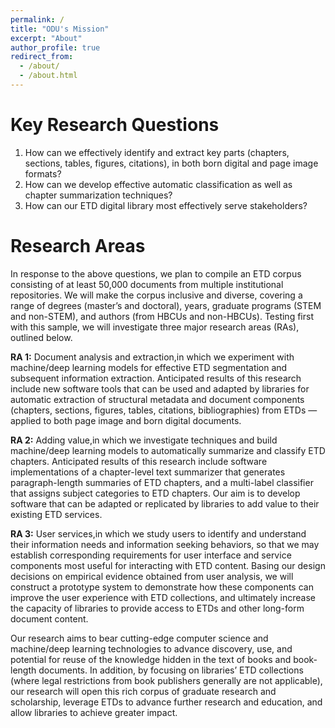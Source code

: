 ```yaml
---
permalink: /
title: "ODU's Mission"
excerpt: "About"
author_profile: true
redirect_from: 
  - /about/
  - /about.html
---
```




Key Research Questions 
======
1. How can we effectively identify and extract key parts (chapters, sections, tables, figures, citations), in both born digital and page image formats?
2. How can we develop effective automatic classification as well as chapter summarization techniques? 
3. How can our ETD digital library most effectively serve stakeholders?

Research Areas
======
In response to the above questions, we plan to compile an ETD corpus consisting of at least 50,000 documents from multiple institutional repositories. We will make the corpus inclusive and diverse, covering a range of degrees (master’s and doctoral), years, graduate programs (STEM and non-STEM), and authors (from HBCUs and non-HBCUs). Testing first with this sample, we will investigate three major research areas (RAs), outlined below.

**RA 1:** Document analysis and extraction,in which we experiment with machine/deep learning models for effective ETD segmentation and subsequent information extraction. Anticipated results of this research include new software tools that can be used and adapted by libraries for automatic extraction of structural metadata and document components (chapters, sections, figures, tables, citations, bibliographies) from ETDs — applied to both page image and born digital documents.

**RA 2:** Adding value,in which we investigate techniques and build machine/deep learning models to automatically summarize and classify ETD chapters. Anticipated results of this research include software implementations of a chapter-level text summarizer that generates paragraph-length summaries of ETD chapters, and a multi-label classifier that assigns subject categories to ETD chapters. Our aim is to develop software that can be adapted or replicated by libraries to add value to their existing ETD services.

**RA 3:** User services,in which we study users to identify and understand their information needs and information seeking behaviors, so that we may establish corresponding requirements for user interface and service components most useful for interacting with ETD content. Basing our design decisions on empirical evidence obtained from user analysis, we will construct a prototype system to demonstrate how these components can improve the user experience with ETD collections, and ultimately increase the capacity of libraries to provide access to ETDs and other long-form document content.

Our research aims to bear cutting-edge computer science and machine/deep learning technologies to advance discovery, use, and potential for reuse of the knowledge hidden in the text of books and book-length documents. In addition, by focusing on libraries’ ETD collections (where legal restrictions from book publishers generally are not applicable), our research will open this rich corpus of graduate research and scholarship, leverage ETDs to advance further research and education, and allow libraries to achieve greater impact.